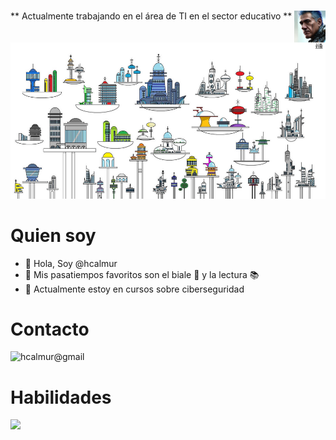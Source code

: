 #  <img src="./images/sticker.jpg" width=10% align=right />

** Actualmente trabajando en el área de TI en el sector educativo **

<img src="./images/jetson.jpg" width="950" height="250"  borderRadius='1rem' boxShadow='0 5px 18px rgba(0,0,0,0.3)'>

# Quien soy

- :wave: Hola, Soy @hcalmur
- :eyes: Mis pasatiempos favoritos son el biale :dancer: y la lectura :books:
- :seedling: Actualmente estoy en cursos sobre ciberseguridad

# Contacto

![hcalmur@gmail](https://skillicons.dev/icons?i=gmail")

# Habilidades

<p align="left">
  <a href="https://skillicons.dev">
    <img src="https://skillicons.dev/icons?i=git,docker,vim" />
  </a>
</p>

<!---
hcalmur/hcalmur is a ✨ special ✨ repository because its `README.md` (this file) appears on your GitHub profile.
You can click the Preview link to take a look at your changes.
--->
